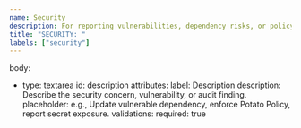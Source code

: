 ```yaml
---
name: Security
description: For reporting vulnerabilities, dependency risks, or policy enforcement.
title: "SECURITY: "
labels: ["security"]
---
```


body:

- type: textarea
  id: description
  attributes:
    label: Description
    description: Describe the security concern, vulnerability, or audit finding.
    placeholder: e.g., Update vulnerable dependency, enforce Potato Policy, report secret exposure.
  validations:
    required: true
